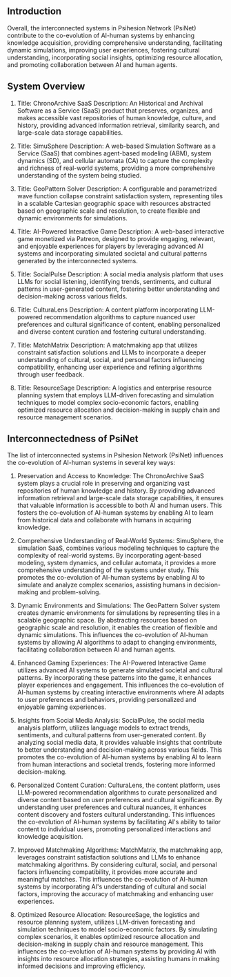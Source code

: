 ## Introduction
Overall, the interconnected systems in Psihesion Network (PsiNet) contribute to the co-evolution of AI-human systems by enhancing knowledge acquisition, providing comprehensive understanding, facilitating dynamic simulations, improving user experiences, fostering cultural understanding, incorporating social insights, optimizing resource allocation, and promoting collaboration between AI and human agents.

## System Overview
1. Title: ChronoArchive SaaS
Description: An Historical and Archival Software as a Service (SaaS) product that preserves, organizes, and makes accessible vast repositories of human knowledge, culture, and history, providing advanced information retrieval, similarity search, and large-scale data storage capabilities.

2. Title: SimuSphere
Description: A web-based Simulation Software as a Service (SaaS) that combines agent-based modeling (ABM), system dynamics (SD), and cellular automata (CA) to capture the complexity and richness of real-world systems, providing a more comprehensive understanding of the system being studied.

3. Title: GeoPattern Solver
Description: A configurable and parametrized wave function collapse constraint satisfaction system, representing tiles in a scalable Cartesian geographic space with resources abstracted based on geographic scale and resolution, to create flexible and dynamic environments for simulations.

4. Title: AI-Powered Interactive Game
Description: A web-based interactive game monetized via Patreon, designed to provide engaging, relevant, and enjoyable experiences for players by leveraging advanced AI systems and incorporating simulated societal and cultural patterns generated by the interconnected systems.

5. Title: SocialPulse
Description: A social media analysis platform that uses LLMs for social listening, identifying trends, sentiments, and cultural patterns in user-generated content, fostering better understanding and decision-making across various fields.

6. Title: CulturaLens
Description: A content platform incorporating LLM-powered recommendation algorithms to capture nuanced user preferences and cultural significance of content, enabling personalized and diverse content curation and fostering cultural understanding.

7. Title: MatchMatrix
Description: A matchmaking app that utilizes constraint satisfaction solutions and LLMs to incorporate a deeper understanding of cultural, social, and personal factors influencing compatibility, enhancing user experience and refining algorithms through user feedback.

8. Title: ResourceSage
Description: A logistics and enterprise resource planning system that employs LLM-driven forecasting and simulation techniques to model complex socio-economic factors, enabling optimized resource allocation and decision-making in supply chain and resource management scenarios.

## Interconnectedness of PsiNet
The list of interconnected systems in Psihesion Network (PsiNet) influences the co-evolution of AI-human systems in several key ways:

1. Preservation and Access to Knowledge: The ChronoArchive SaaS system plays a crucial role in preserving and organizing vast repositories of human knowledge and history. By providing advanced information retrieval and large-scale data storage capabilities, it ensures that valuable information is accessible to both AI and human users. This fosters the co-evolution of AI-human systems by enabling AI to learn from historical data and collaborate with humans in acquiring knowledge.

2. Comprehensive Understanding of Real-World Systems: SimuSphere, the simulation SaaS, combines various modeling techniques to capture the complexity of real-world systems. By incorporating agent-based modeling, system dynamics, and cellular automata, it provides a more comprehensive understanding of the systems under study. This promotes the co-evolution of AI-human systems by enabling AI to simulate and analyze complex scenarios, assisting humans in decision-making and problem-solving.

3. Dynamic Environments and Simulations: The GeoPattern Solver system creates dynamic environments for simulations by representing tiles in a scalable geographic space. By abstracting resources based on geographic scale and resolution, it enables the creation of flexible and dynamic simulations. This influences the co-evolution of AI-human systems by allowing AI algorithms to adapt to changing environments, facilitating collaboration between AI and human agents.

4. Enhanced Gaming Experiences: The AI-Powered Interactive Game utilizes advanced AI systems to generate simulated societal and cultural patterns. By incorporating these patterns into the game, it enhances player experiences and engagement. This influences the co-evolution of AI-human systems by creating interactive environments where AI adapts to user preferences and behaviors, providing personalized and enjoyable gaming experiences.

5. Insights from Social Media Analysis: SocialPulse, the social media analysis platform, utilizes language models to extract trends, sentiments, and cultural patterns from user-generated content. By analyzing social media data, it provides valuable insights that contribute to better understanding and decision-making across various fields. This promotes the co-evolution of AI-human systems by enabling AI to learn from human interactions and societal trends, fostering more informed decision-making.

6. Personalized Content Curation: CulturaLens, the content platform, uses LLM-powered recommendation algorithms to curate personalized and diverse content based on user preferences and cultural significance. By understanding user preferences and cultural nuances, it enhances content discovery and fosters cultural understanding. This influences the co-evolution of AI-human systems by facilitating AI's ability to tailor content to individual users, promoting personalized interactions and knowledge acquisition.

7. Improved Matchmaking Algorithms: MatchMatrix, the matchmaking app, leverages constraint satisfaction solutions and LLMs to enhance matchmaking algorithms. By considering cultural, social, and personal factors influencing compatibility, it provides more accurate and meaningful matches. This influences the co-evolution of AI-human systems by incorporating AI's understanding of cultural and social factors, improving the accuracy of matchmaking and enhancing user experiences.

8. Optimized Resource Allocation: ResourceSage, the logistics and resource planning system, utilizes LLM-driven forecasting and simulation techniques to model socio-economic factors. By simulating complex scenarios, it enables optimized resource allocation and decision-making in supply chain and resource management. This influences the co-evolution of AI-human systems by providing AI with insights into resource allocation strategies, assisting humans in making informed decisions and improving efficiency.
